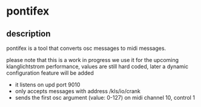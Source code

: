 # pontifex

## description
pontifex is a tool that converts osc messages to midi messages. 

please note that this is a work in progress
we use it for the upcoming klanglichtstrom performance, values are still hard coded, later a dynamic configuration feature will be added

* it listens on upd port 9010
* only accepts messages with address /kls/io/crank
* sends the first osc argument (value: 0-127) on midi channel 10, control 1